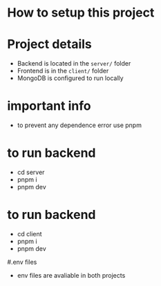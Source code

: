 # How to setup this project

# Project details
- Backend is located in the `server/` folder  
- Frontend is in the `client/` folder 
- MongoDB is configured to run locally

# important info
- to prevent any dependence error use pnpm
# to run backend
- cd server
- pnpm i
- pnpm dev

# to run backend
- cd client
- pnpm i
- pnpm dev

#.env files
- env files are avaliable in both projects
